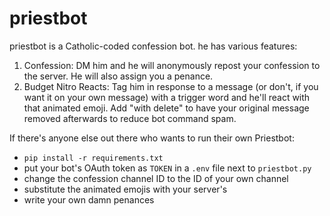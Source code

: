 # priestbot

priestbot is a Catholic-coded confession bot. he has various features:

1. Confession: DM him and he will anonymously repost your confession to the server. He will also assign you a penance.
2. Budget Nitro Reacts: Tag him in response to a message (or don't, if you want it on your own message) with a trigger word and he'll react with that animated emoji. Add "with delete" to have your original message removed afterwards to reduce bot command spam.

If there's anyone else out there who wants to run their own Priestbot:
- `pip install -r requirements.txt`
- put your bot's OAuth token as `TOKEN` in a `.env` file next to `priestbot.py`
- change the confession channel ID to the ID of your own channel
- substitute the animated emojis with your server's
- write your own damn penances
